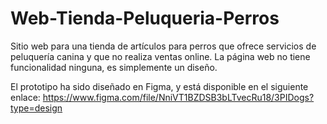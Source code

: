 # Web-Tienda-Peluqueria-Perros

Sitio web para una tienda de artículos para perros que ofrece servicios de peluquería canina y que no realiza ventas online. La página web no tiene funcionalidad ninguna, es simplemente un diseño.

El prototipo ha sido diseñado en Figma, y está disponible en el siguiente enlace: https://www.figma.com/file/NniVT1BZDSB3bLTvecRu18/3PIDogs?type=design